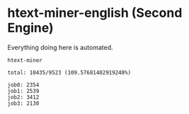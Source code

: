 # htext-miner-english (Second Engine)

Everything doing here is automated.

```
htext-miner

total: 10435/9523 (109.57681402919248%)

job0: 2354
job1: 2539
job2: 3412
job3: 2130
```